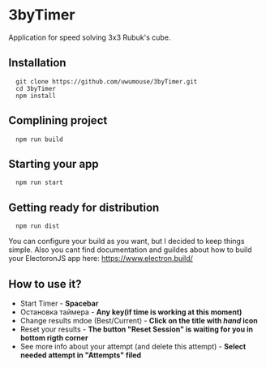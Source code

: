 # 3byTimer
Application for speed solving 3x3 Rubuk's cube.

## Installation
```
  git clone https://github.com/uwumouse/3byTimer.git
  cd 3byTimer
  npm install
```

## Complining project
```
  npm run build
```
## Starting your app 
```
  npm run start
```
## Getting ready for distribution
```
  npm run dist
```
You can configure your build as you want, but I decided to keep things simple.
Also you cant find documentation and guildes about how to build your ElectoronJS app here: https://www.electron.build/


## How to use it?  
- Start Timer - __Spacebar__
- Остановка таймера - __Any key(if time is working at this moment)__
- Change results mdoe (Best/Current) - __Click on the title with *hand* icon__
- Reset your results - __The button "Reset Session" is waiting for you in bottom rigth corner__
- See more info about your attempt (and delete this attempt) - __Select needed attempt in "Attempts" filed__
